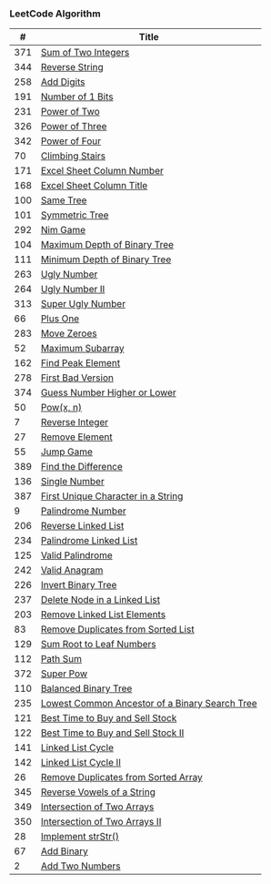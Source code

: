 ### LeetCode Algorithm

| # | Title |
|---| ----- |
|371|[Sum of Two Integers](./sum-of-two-integers.cpp)
|344|[Reverse String](./reverse-string.cpp)
|258|[Add Digits](./add-digits.cpp)
|191|[Number of 1 Bits](./number-of-1-bits.cpp)
|231|[Power of Two](./power-of-two.cpp)
|326|[Power of Three](./power-of-three.cpp)
|342|[Power of Four](./power-of-four.cpp)
|70|[Climbing Stairs](./climbing-stairs.cpp)
|171|[Excel Sheet Column Number](./excel-sheet-column-number.cpp)
|168|[Excel Sheet Column Title](./excel-sheet-column-title.cpp)
|100|[Same Tree](./same-tree.cpp)
|101|[Symmetric Tree](./symmetric-tree.cpp)
|292|[Nim Game](./nim-game.cpp)
|104|[Maximum Depth of Binary Tree](./maximum-depth-of-binary-tree.cpp)
|111|[Minimum Depth of Binary Tree](./minimum-depth-of-binary-tree.cpp)
|263|[Ugly Number](./ugly-number.cpp)
|264|[Ugly Number II](./ugly-number-ii.cpp)
|313|[Super Ugly Number](./super-ugly-number.cpp)
|66|[Plus One](./plus-one.cpp)
|283|[Move Zeroes](move-zeroes.cpp)
|52|[Maximum Subarray](./maximum-subarray.cpp)
|162|[Find Peak Element](./find-peak-element.cpp)
|278|[First Bad Version](./first-bad-version.cpp)
|374|[Guess Number Higher or Lower](./guess-number-higher-or-lower.cpp)
|50|[Pow(x, n)](./powx-n.cpp)
|7|[Reverse Integer](./reverse-integer.cpp)
|27|[Remove Element](./remove-element.cpp)
|55|[Jump Game](./jump-game.cpp)
|389|[Find the Difference](./find-the-difference.cpp)
|136|[Single Number](./single-number.cpp)
|387|[First Unique Character in a String](./first-unique-character-in-a-string.cpp)
|9|[Palindrome Number](./palindrome-number.cpp)
|206|[Reverse Linked List](./reverse-linked-list.cpp)
|234|[Palindrome Linked List](./palindrome-linked-list.cpp)
|125|[Valid Palindrome](./valid-palindrome.cpp)
|242|[Valid Anagram](./valid-anagram.cpp)
|226|[Invert Binary Tree](./invert-binary-tree.cpp)
|237|[Delete Node in a Linked List](./delete-node-in-a-linked-list.cpp)
|203|[Remove Linked List Elements](./remove-linked-list-elements.cpp)
|83|[Remove Duplicates from Sorted List](./remove-duplicates-from-sorted-list.cpp)
|129|[Sum Root to Leaf Numbers](./sum-root-to-leaf-numbers.cpp)
|112|[Path Sum](./path-sum.cpp)
|372|[Super Pow](./super-pow.cpp)
|110|[Balanced Binary Tree](./balanced-binary-tree.cpp)
|235|[Lowest Common Ancestor of a Binary Search Tree](./lowest-common-ancestor-of-a-binary-search-tree.cpp)
|121|[Best Time to Buy and Sell Stock](./best-time-to-buy-and-sell-stock.cpp)
|122|[Best Time to Buy and Sell Stock II](./best-time-to-buy-and-sell-stock-ii.cpp)
|141|[Linked List Cycle](./linked-list-cycle.cpp)
|142|[Linked List Cycle II](./linked-list-cycle-ii.cpp)
|26|[Remove Duplicates from Sorted Array](./remove-duplicates-from-sorted-array.cpp)
|345|[Reverse Vowels of a String](./reverse-vowels-of-a-string.cpp)
|349|[Intersection of Two Arrays](./intersection-of-two-arrays.cpp)
|350|[Intersection of Two Arrays II](./intersection-of-two-arrays-ii.cpp)
|28|[Implement strStr()](./implement-strstr.cpp)
|67|[Add Binary](./add-binary.cpp)
|2|[Add Two Numbers](./add-two-numbers.cpp)
